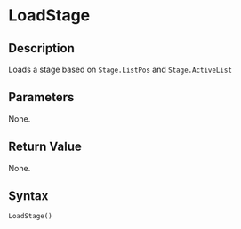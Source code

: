 # LoadStage

## Description
Loads a stage based on `Stage.ListPos` and `Stage.ActiveList`

## Parameters
None.

## Return Value
None.

## Syntax
```
LoadStage()
```